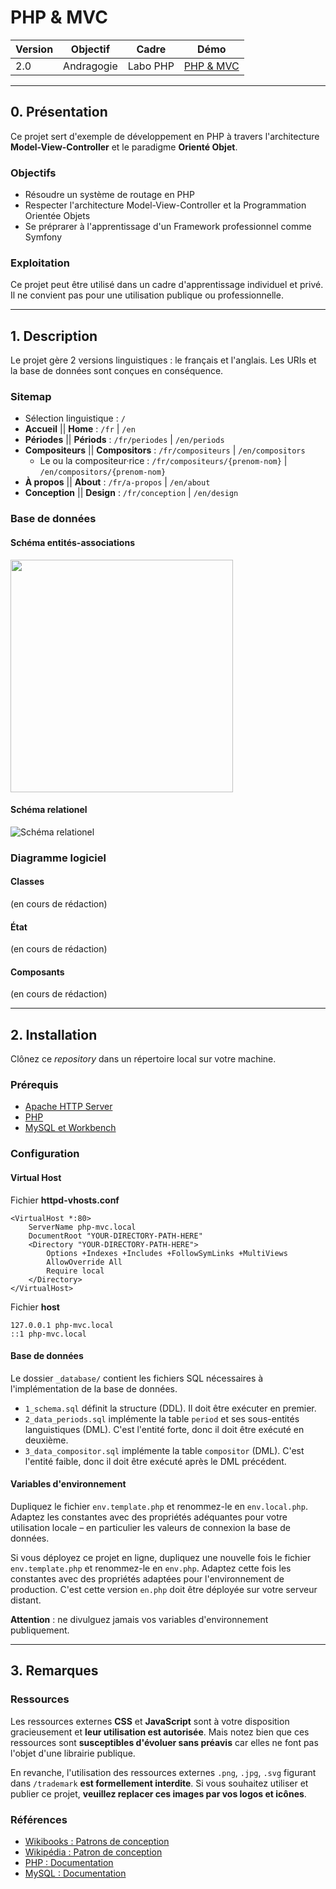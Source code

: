 # **PHP & MVC**

Version | Objectif | Cadre | Démo
------- | -------- | ----- | ----
2.0 | Andragogie | Labo PHP | [PHP & MVC](https://demo.elodiebayet.com/php-mvc)


---


## **0.** Présentation

Ce projet sert d'exemple de développement en PHP à travers l'architecture **Model-View-Controller** et le paradigme **Orienté Objet**.


### Objectifs

- Résoudre un système de routage en PHP
- Respecter l'architecture Model-View-Controller et la Programmation Orientée Objets
- Se préprarer à l'apprentissage d'un Framework professionnel comme Symfony


### Exploitation

Ce projet peut être utilisé dans un cadre d'apprentissage individuel et privé. Il ne convient pas pour une utilisation publique ou professionnelle.


---


## **1.** Description

Le projet gère 2 versions linguistiques : le français et l'anglais. Les URIs et la base de données sont conçues en conséquence.


### Sitemap

- Sélection linguistique : `/`
- **Accueil**  ||  **Home** : `/fr` | `/en`
- **Périodes**  ||  **Périods** : `/fr/periodes` | `/en/periods`
- **Compositeurs**  ||  **Compositors** : `/fr/compositeurs` | `/en/compositors`
    - Le ou la compositeur·rice : `/fr/compositeurs/{prenom-nom}` | `/en/compositors/{prenom-nom}`
- **À propos**  ||  **About** : `/fr/a-propos` | `/en/about`
- **Conception**  ||  **Design** : `/fr/conception` | `/en/design`


### Base de données

#### Schéma entités-associations

<img src="https://demo.elodiebayet.com/php-mvc/assets/img/schema_entites-associations.jpg" width="356" height="372">

#### Schéma relationel

![Schéma relationel](https://demo.elodiebayet.com/php-mvc/assets/img/schema_relationel.jpg)


### Diagramme logiciel

#### Classes

(en cours de rédaction)

#### État

(en cours de rédaction)

#### Composants

(en cours de rédaction)


---


## **2.** Installation

Clônez ce _repository_ dans un répertoire local sur votre machine.

### Prérequis

- [Apache HTTP Server](https://httpd.apache.org/download.cgi)
- [PHP](https://www.php.net/downloads.php)
- [MySQL et Workbench](https://dev.mysql.com/downloads/)


### Configuration

#### Virtual Host

Fichier **httpd-vhosts.conf**
```
<VirtualHost *:80>
	ServerName php-mvc.local
	DocumentRoot "YOUR-DIRECTORY-PATH-HERE"
	<Directory "YOUR-DIRECTORY-PATH-HERE">
		Options +Indexes +Includes +FollowSymLinks +MultiViews
		AllowOverride All
		Require local
	</Directory>
</VirtualHost>
```

Fichier **host**
```
127.0.0.1 php-mvc.local
::1 php-mvc.local
```


#### Base de données

Le dossier `_database/` contient les fichiers SQL nécessaires à l'implémentation de la base de données.

- `1_schema.sql` définit la structure (DDL). Il doit être exécuter en premier.
- `2_data_periods.sql` implémente la table `period` et ses sous-entités languistiques (DML). C'est l'entité forte, donc il doit être exécuté en deuxième.
- `3_data_compositor.sql` implémente la table `compositor` (DML). C'est l'entité faible, donc il doit être exécuté après le DML précédent.


#### Variables d'environnement

Dupliquez le fichier `env.template.php` et renommez-le en `env.local.php`. Adaptez les constantes avec des propriétés adéquantes pour votre utilisation locale – en particulier les valeurs de connexion la base de données.

Si vous déployez ce projet en ligne, dupliquez une nouvelle fois le fichier `env.template.php` et renommez-le en `env.php`. Adaptez cette fois les constantes avec des propriétés adaptées pour l'environnement de production. C'est cette version `en.php` doit être déployée sur votre serveur distant. 

**Attention** : ne divulguez jamais vos variables d'environnement publiquement.


---


## **3.** Remarques


### Ressources

Les ressources externes **CSS** et **JavaScript** sont à votre disposition gracieusement et **leur utilisation est autorisée**. Mais notez bien que ces ressources sont **susceptibles d'évoluer sans préavis** car elles ne font pas l'objet d'une librairie publique.

En revanche, l'utilisation des ressources externes `.png`, `.jpg`, `.svg` figurant dans `/trademark` **est formellement interdite**. Si vous souhaitez utiliser et publier ce projet, **veuillez replacer ces images par vos logos et icônes**.


### Références

- [Wikibooks : Patrons de conception](https://fr.wikibooks.org/wiki/Patrons_de_conception)
- [Wikipédia : Patron de conception](https://fr.wikipedia.org/wiki/Patron_de_conception)
- [PHP : Documentation](https://www.php.net/manual/fr/)
- [MySQL : Documentation](https://dev.mysql.com/doc/refman/8.0/en/)

